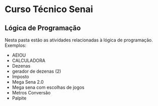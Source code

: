 # Curso Técnico Senai

## Lógica de Programação
Nesta pasta estão as atividades relacionadas à lógica de programação. Exemplos:
- AEIOU
- CALCULADORA
- Dezenas
- gerador de dezenas (2)
- Imposto
- Mega Sena 2.0
- Mega sena com escolhas de jogos
- Metros Conversão
- Palpite
